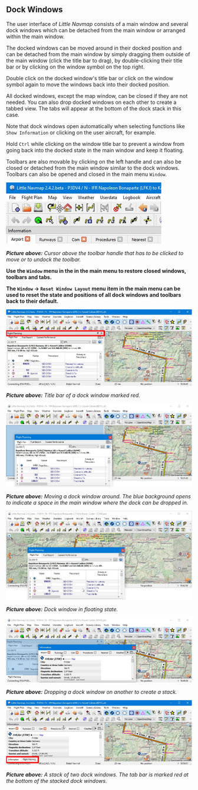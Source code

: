 ## Dock Windows

The user interface of _Little Navmap_ consists of a main window and several dock windows which can be detached from the main window or arranged within the main window.

The docked windows can be moved around in their docked position and can be detached from the main window by simply dragging them outside of the main window (click the title bar to drag), by double-clicking their title bar or by clicking on the window symbol on the top right.

Double click on the docked window's title bar or click on the window symbol again to move the windows back into their docked position.

All docked windows, except the map window, can be closed if they are not needed. You can also drop docked windows on each other to create a tabbed view. The tabs will appear at the bottom of the dock stack in this case.

Note that dock windows open automatically when selecting functions like `Show Information` or clicking on the user aircraft, for example.

Hold `Ctrl` while clicking on the window title bar to prevent a window from going back into the docked state in the main window and keep it floating.

Toolbars are also movable by clicking on the left handle and can also be closed or detached from the main window similar to the dock windows. Toolbars can also be opened and closed in the main menu `Window`.

![Move Toolbar](../images/toolbar_move.jpg "Move Toolbar")

_**Picture above:** Cursor above the toolbar handle that has to be clicked to move or to undock the toolbar._

**Use the **`Window`** menu in the in the main menu to restore closed windows, toolbars and tabs.**

**The **`Window` -&gt; `Reset Window Layout`** menu item in the main menu can be used to reset the state and positions of all dock windows and toolbars back to their default.**

![Dock Window Titlebar](../images/dock_titlebar.jpg "Dock Window Titlebar")

_**Picture above:** Title bar of a dock window marked red._

![Dock Window Docking](../images/dock_docking.jpg "Dock Window Docking")

_**Picture above:** Moving a dock window around. The blue background opens to indicate a space in the main window where the dock can be dropped in._

![Dock Window Floating](../images/dock_floating.jpg "Dock Window Floating")

_**Picture above:** Dock window in floating state._

![Dock Window dropping on each other](../images/dock_drop_stack.jpg "Dock Window dropping on each other")

_**Picture above:** Dropping a dock window on another to create a stack._

![Dock Window Stack](../images/dock_stack.jpg "Dock Window Stack")

_**Picture above:** A stack of two dock windows. The tab bar is marked red at the bottom of the stacked dock windows._
